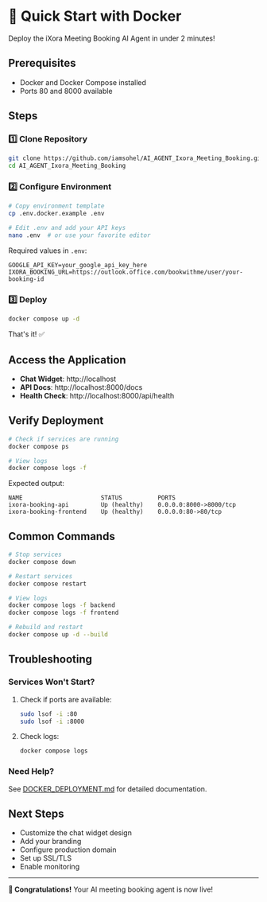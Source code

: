 # 🚀 Quick Start with Docker

Deploy the iXora Meeting Booking AI Agent in under 2 minutes!

## Prerequisites

- Docker and Docker Compose installed
- Ports 80 and 8000 available

## Steps

### 1️⃣ Clone Repository

```bash
git clone https://github.com/iamsohel/AI_AGENT_Ixora_Meeting_Booking.git
cd AI_AGENT_Ixora_Meeting_Booking
```

### 2️⃣ Configure Environment

```bash
# Copy environment template
cp .env.docker.example .env

# Edit .env and add your API keys
nano .env  # or use your favorite editor
```

Required values in `.env`:
```env
GOOGLE_API_KEY=your_google_api_key_here
IXORA_BOOKING_URL=https://outlook.office.com/bookwithme/user/your-booking-id
```

### 3️⃣ Deploy

```bash
docker compose up -d
```

That's it! ✅

## Access the Application

- **Chat Widget**: http://localhost
- **API Docs**: http://localhost:8000/docs
- **Health Check**: http://localhost:8000/api/health

## Verify Deployment

```bash
# Check if services are running
docker compose ps

# View logs
docker compose logs -f
```

Expected output:
```
NAME                      STATUS          PORTS
ixora-booking-api         Up (healthy)    0.0.0.0:8000->8000/tcp
ixora-booking-frontend    Up (healthy)    0.0.0.0:80->80/tcp
```

## Common Commands

```bash
# Stop services
docker compose down

# Restart services
docker compose restart

# View logs
docker compose logs -f backend
docker compose logs -f frontend

# Rebuild and restart
docker compose up -d --build
```

## Troubleshooting

### Services Won't Start?

1. Check if ports are available:
   ```bash
   sudo lsof -i :80
   sudo lsof -i :8000
   ```

2. Check logs:
   ```bash
   docker compose logs
   ```

### Need Help?

See [DOCKER_DEPLOYMENT.md](./DOCKER_DEPLOYMENT.md) for detailed documentation.

## Next Steps

- Customize the chat widget design
- Add your branding
- Configure production domain
- Set up SSL/TLS
- Enable monitoring

---

**🎉 Congratulations!** Your AI meeting booking agent is now live!
